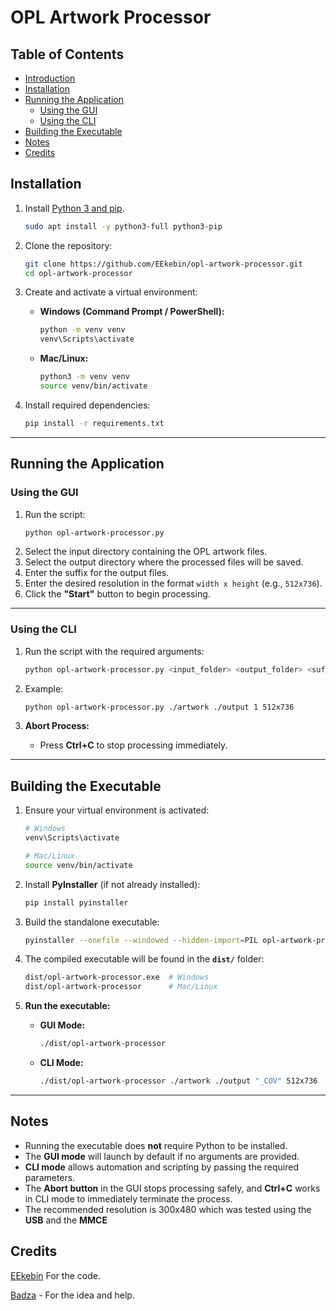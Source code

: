 # OPL Artwork Processor


## Table of Contents

- [Introduction](#introduction)
- [Installation](#installation)
- [Running the Application](#running-the-application)
  - [Using the GUI](#using-the-gui)
  - [Using the CLI](#using-the-cli)
- [Building the Executable](#building-the-executable)
- [Notes](#notes)
- [Credits](#credits)


## Installation

1. Install [Python 3 and pip](https://python.org).
    ```sh
    sudo apt install -y python3-full python3-pip
    ```

2. Clone the repository:
    ```sh
    git clone https://github.com/EEkebin/opl-artwork-processor.git
    cd opl-artwork-processor
    ```

3. Create and activate a virtual environment:
    - **Windows (Command Prompt / PowerShell):**
      ```sh
      python -m venv venv
      venv\Scripts\activate
      ```
    - **Mac/Linux:**
      ```sh
      python3 -m venv venv
      source venv/bin/activate
      ```

4. Install required dependencies:
    ```sh
    pip install -r requirements.txt
    ```

---


## Running the Application

### **Using the GUI**
1. Run the script:
    ```sh
    python opl-artwork-processor.py
    ```
2. Select the input directory containing the OPL artwork files.
3. Select the output directory where the processed files will be saved.
4. Enter the suffix for the output files.
5. Enter the desired resolution in the format `width x height` (e.g., `512x736`).
6. Click the **"Start"** button to begin processing.

---

### **Using the CLI**
1. Run the script with the required arguments:
    ```sh
    python opl-artwork-processor.py <input_folder> <output_folder> <suffix> <width>x<height>
    ```

2. Example:
    ```sh
    python opl-artwork-processor.py ./artwork ./output 1 512x736
    ```

3. **Abort Process:**  
   - Press **Ctrl+C** to stop processing immediately.

---

## Building the Executable

1. Ensure your virtual environment is activated:
    ```sh
    # Windows
    venv\Scripts\activate

    # Mac/Linux
    source venv/bin/activate
    ```

2. Install **PyInstaller** (if not already installed):
    ```sh
    pip install pyinstaller
    ```

3. Build the standalone executable:
    ```sh
    pyinstaller --onefile --windowed --hidden-import=PIL opl-artwork-processor.py
    ```

4. The compiled executable will be found in the **`dist/`** folder:
    ```sh
    dist/opl-artwork-processor.exe  # Windows
    dist/opl-artwork-processor      # Mac/Linux
    ```

5. **Run the executable:**
    - **GUI Mode:**  
      ```sh
      ./dist/opl-artwork-processor
      ```
    - **CLI Mode:**  
      ```sh
      ./dist/opl-artwork-processor ./artwork ./output "_COV" 512x736
      ```

---

## Notes
- Running the executable does **not** require Python to be installed.
- The **GUI mode** will launch by default if no arguments are provided.
- **CLI mode** allows automation and scripting by passing the required parameters.
- The **Abort button** in the GUI stops processing safely, and **Ctrl+C** works in CLI mode to immediately terminate the process.
- The recommended resolution is  300x480 which was tested using the **USB** and the **MMCE**

## Credits

[EEkebin](https://github.com/EEkebin) For the code.

[Badza](https://github.com/Badzolini) - For the idea and help.
